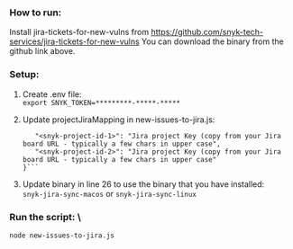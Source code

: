 ### How to run:
Install jira-tickets-for-new-vulns from https://github.com/snyk-tech-services/jira-tickets-for-new-vulns
You can download the binary from the github link above. 

### Setup: 
1) Create .env file: \
```export SNYK_TOKEN=*********-*****-*****```

2) Update projectJiraMapping in new-issues-to-jira.js:
   ```{
      "<snyk-project-id-1>": "Jira project Key (copy from your Jira board URL - typically a few chars in upper case",
      "<snyk-project-id-2>": "Jira project Key (copy from your Jira board URL - typically a few chars in upper case"
   }```
3) Update binary in line 26 to use the binary that you have installed: \
   `snyk-jira-sync-macos` or `snyk-jira-sync-linux`

### Run the script: \
`node new-issues-to-jira.js`
